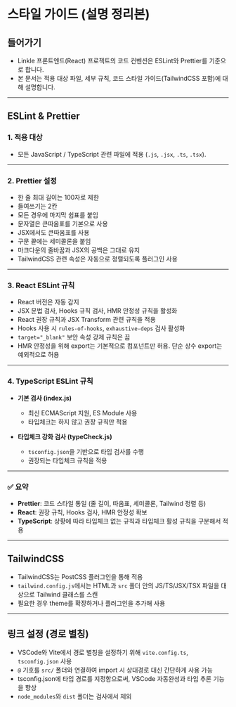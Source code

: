 # 스타일 가이드 (설명 정리본)

## 들어가기
- Linkle 프론트엔드(React) 프로젝트의 코드 컨벤션은 ESLint와 Prettier를 기준으로 합니다.
- 본 문서는 적용 대상 파일, 세부 규칙, 코드 스타일 가이드(TailwindCSS 포함)에 대해 설명합니다. 
--- 
## ESLint & Prettier

### 1. 적용 대상
- 모든 JavaScript / TypeScript 관련 파일에 적용 (`.js`, `.jsx`, `.ts`, `.tsx`).

---

### 2. Prettier 설정
- 한 줄 최대 길이는 100자로 제한  
- 들여쓰기는 2칸  
- 모든 경우에 마지막 쉼표를 붙임  
- 문자열은 큰따옴표를 기본으로 사용  
- JSX에서도 큰따옴표를 사용  
- 구문 끝에는 세미콜론을 붙임  
- 마크다운의 줄바꿈과 JSX의 공백은 그대로 유지  
- TailwindCSS 관련 속성은 자동으로 정렬되도록 플러그인 사용  

---

### 3. React ESLint 규칙
- React 버전은 자동 감지  
- JSX 문법 검사, Hooks 규칙 검사, HMR 안정성 규칙을 활성화  
- React 권장 규칙과 JSX Transform 관련 규칙을 적용  
- Hooks 사용 시 `rules-of-hooks`, `exhaustive-deps` 검사 활성화  
- `target="_blank"` 보안 속성 강제 규칙은 끔  
- HMR 안정성을 위해 export는 기본적으로 컴포넌트만 허용. 단순 상수 export는 예외적으로 허용  

---

### 4. TypeScript ESLint 규칙
- **기본 검사 (index.js)**  
  - 최신 ECMAScript 지원, ES Module 사용  
  - 타입체크는 하지 않고 권장 규칙만 적용  

- **타입체크 강화 검사 (typeCheck.js)**  
  - `tsconfig.json`을 기반으로 타입 검사를 수행  
  - 권장되는 타입체크 규칙을 적용  

---

### ✅ 요약
- **Prettier**: 코드 스타일 통일 (줄 길이, 따옴표, 세미콜론, Tailwind 정렬 등)  
- **React**: 권장 규칙, Hooks 검사, HMR 안정성 확보  
- **TypeScript**: 상황에 따라 타입체크 없는 규칙과 타입체크 활성 규칙을 구분해서 적용  

---

## TailwindCSS
- TailwindCSS는 PostCSS 플러그인을 통해 적용  
- `tailwind.config.js`에서는 HTML과 `src` 폴더 안의 JS/TS/JSX/TSX 파일을 대상으로 Tailwind 클래스를 스캔  
- 필요한 경우 theme를 확장하거나 플러그인을 추가해 사용  

---

## 링크 설정 (경로 별칭)
- VSCode와 Vite에서 경로 별칭을 설정하기 위해 `vite.config.ts`, `tsconfig.json` 사용  
- `@` 기호를 `src/` 폴더와 연결하여 import 시 상대경로 대신 간단하게 사용 가능  
- tsconfig.json에 타입 경로를 지정함으로써, VSCode 자동완성과 타입 추론 기능을 향상  
- `node_modules`와 `dist` 폴더는 검사에서 제외
